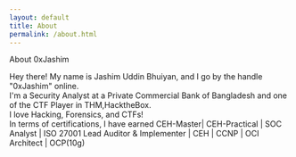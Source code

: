 ```yaml
---
layout: default
title: About
permalink: /about.html
---
```


<div id="about-container">
	<p id="about-h1">About 0xJashim</p>
	<p id="about-description">
Hey there! My name is Jashim Uddin Bhuiyan, and I go by the handle "0xJashim" online.<br>
I'm a Security Analyst at a Private Commercial Bank of Bangladesh and one of the CTF Player in THM,HacktheBox</a>.<br>
I love Hacking, Forensics, and CTFs! <br>
In terms of certifications, I have earned CEH-Master| CEH-Practical | SOC Analyst | ISO 27001 Lead Auditor & Implementer | CEH | CCNP | OCI Architect | OCP(10g) <br>
